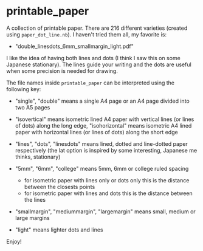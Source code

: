 # printable_paper

A collection of printable paper. There are 216 different varieties 
(created using `paper_dot_line.nb`). I haven't tried them all, my favorite is:

- "double_linesdots_6mm_smallmargin_light.pdf"

I like the idea of having both lines and dots (I think I saw this on some Japanese stationary). The lines guide your writing and the dots are
useful when some precision is needed for drawing.

The file names inside `printable_paper` can be interpreted using the following key:

- "single", "double" means a single A4 page or an A4 page divided into two A5 pages

- "isovertical" means isometric lined A4 paper with vertical lines (or lines of dots) along the long edge, 
  "isohorizontal" means isometric A4 lined paper with horizontal lines (or lines of dots) along the short edge

- "lines", "dots", "linesdots" means lined, dotted and line-dotted paper respectively (the lat option is inspired by some interesting, Japanese me thinks, stationary)

- "5mm", "6mm", "college" means 5mm, 6mm or college ruled spacing 
  - for isometric paper with lines only or dots only this is the distance between the
    closests points
  - for isometric paper with lines and dots this is the distance between the lines

- "smallmargin", "mediummargin", "largemargin" means small, medium or large margins

- "light" means lighter dots and lines

Enjoy!
